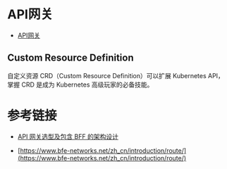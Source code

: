 # API网关


- [API网关](/doc/api-gateway/API网关.md)

## Custom Resource Definition

自定义资源 CRD（Custom Resource Definition）可以扩展 Kubernetes API，掌握 CRD 是成为 Kubernetes 高级玩家的必备技能。


# 参考链接

- [API 网关选型及包含 BFF 的架构设计](https://developer.aliyun.com/article/893540)

- [https://www.bfe-networks.net/zh_cn/introduction/route/](https://www.bfe-networks.net/zh_cn/introduction/route/)
